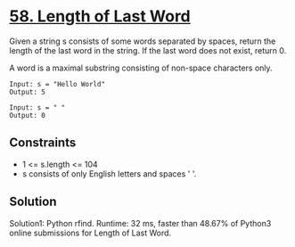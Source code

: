 # [58. Length of Last Word](https://leetcode.com/problems/length-of-last-word/)

Given a string s consists of some words separated by spaces, return the length of the last word in the string. If the last word does not exist, return 0.

A word is a maximal substring consisting of non-space characters only.

```
Input: s = "Hello World"
Output: 5

Input: s = " "
Output: 0
```

## Constraints

* 1 <= s.length <= 104
* s consists of only English letters and spaces ' '.

## Solution

Solution1: Python rfind. Runtime: 32 ms, faster than 48.67% of Python3 online submissions for Length of Last Word.
